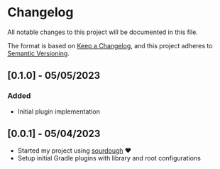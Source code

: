 # Changelog
All notable changes to this project will be documented in this file.

The format is based on [Keep a Changelog](https://keepachangelog.com/en/1.0.0/),
and this project adheres to [Semantic Versioning](https://semver.org/spec/v2.0.0.html).

## [0.1.0] - 05/05/2023

### Added

- Initial plugin implementation

## [0.0.1] - 05/04/2023

- Started my project using [sourdough](https://github.com/bkbnio/sourdough-kt) ❤️
- Setup initial Gradle plugins with library and root configurations

